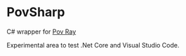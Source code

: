 # PovSharp

C# wrapper for [Pov Ray](http://www.povray.org)

Experimental area to test .Net Core and Visual Studio Code.
